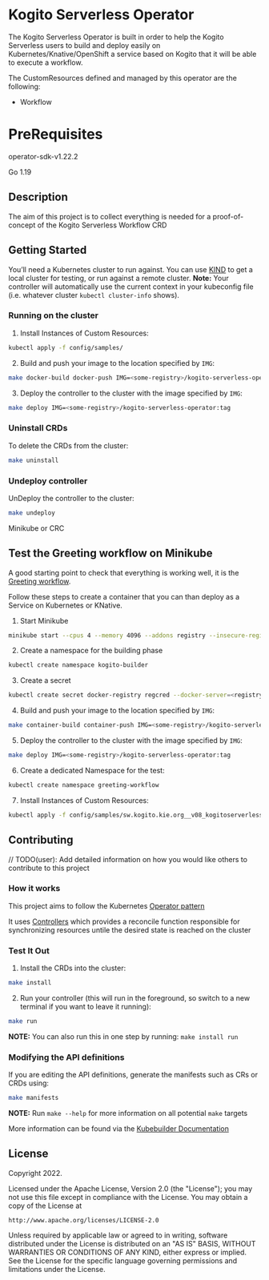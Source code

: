 # Kogito Serverless Operator

The Kogito Serverless Operator is built in order to help the Kogito Serverless users to build and deploy easily on 
Kubernetes/Knative/OpenShift a service based on Kogito that it will be able to execute a workflow.

The CustomResources defined and managed by this operator are the following:
- Workflow 

# PreRequisites

operator-sdk-v1.22.2

Go 1.19


## Description
The aim of this project is to collect everything is needed for a proof-of-concept of the Kogito Serverless Workflow CRD

## Getting Started
You’ll need a Kubernetes cluster to run against. You can use [KIND](https://sigs.k8s.io/kind) to get a local cluster for testing, or run against a remote cluster.
**Note:** Your controller will automatically use the current context in your kubeconfig file (i.e. whatever cluster `kubectl cluster-info` shows).

### Running on the cluster
1. Install Instances of Custom Resources:

```sh
kubectl apply -f config/samples/
```

2. Build and push your image to the location specified by `IMG`:
	
```sh
make docker-build docker-push IMG=<some-registry>/kogito-serverless-operator:tag
```
	
3. Deploy the controller to the cluster with the image specified by `IMG`:

```sh
make deploy IMG=<some-registry>/kogito-serverless-operator:tag
```

### Uninstall CRDs
To delete the CRDs from the cluster:

```sh
make uninstall
```

### Undeploy controller
UnDeploy the controller to the cluster:

```sh
make undeploy
```

Minikube or CRC

## Test the Greeting workflow on Minikube

A good starting point to check that everything is working well, it is the [Greeting workflow](https://github.com/kiegroup/kogito-examples/blob/stable/README.md#serverless-workflow-getting-started).

Follow these steps to create a container that you can than deploy as a Service on Kubernetes or KNative.

1. Start Minikube
```sh 
minikube start --cpus 4 --memory 4096 --addons registry --insecure-registry "10.0.0.0/24"
```
2. Create a namespace for the building phase

```sh
kubectl create namespace kogito-builder
```

3. Create a secret
```sh
kubectl create secret docker-registry regcred --docker-server=<registry_url> --docker-username=<registry_username> --docker-password=<registry_password> --docker-email=<registry_email> -n kogito-builder
```

4. Build and push your image to the location specified by `IMG`:

```sh
make container-build container-push IMG=<some-registry>/kogito-serverless-operator:tag
```

5. Deploy the controller to the cluster with the image specified by `IMG`:

```sh
make deploy IMG=<some-registry>/kogito-serverless-operator:tag
```

6. Create a dedicated Namespace for the test:

```sh
kubectl create namespace greeting-workflow
```

7. Install Instances of Custom Resources:

```sh
kubectl apply -f config/samples/sw.kogito.kie.org__v08_kogitoserverlessworkflow.yaml -n greeting-workflow
```

## Contributing
// TODO(user): Add detailed information on how you would like others to contribute to this project

### How it works
This project aims to follow the Kubernetes [Operator pattern](https://kubernetes.io/docs/concepts/extend-kubernetes/operator/)

It uses [Controllers](https://kubernetes.io/docs/concepts/architecture/controller/) 
which provides a reconcile function responsible for synchronizing resources untile the desired state is reached on the cluster 

### Test It Out
1. Install the CRDs into the cluster:

```sh
make install
```

2. Run your controller (this will run in the foreground, so switch to a new terminal if you want to leave it running):

```sh
make run
```

**NOTE:** You can also run this in one step by running: `make install run`

### Modifying the API definitions
If you are editing the API definitions, generate the manifests such as CRs or CRDs using:

```sh
make manifests
```

**NOTE:** Run `make --help` for more information on all potential `make` targets

More information can be found via the [Kubebuilder Documentation](https://book.kubebuilder.io/introduction.html)

## License

Copyright 2022.

Licensed under the Apache License, Version 2.0 (the "License");
you may not use this file except in compliance with the License.
You may obtain a copy of the License at

    http://www.apache.org/licenses/LICENSE-2.0

Unless required by applicable law or agreed to in writing, software
distributed under the License is distributed on an "AS IS" BASIS,
WITHOUT WARRANTIES OR CONDITIONS OF ANY KIND, either express or implied.
See the License for the specific language governing permissions and
limitations under the License.

